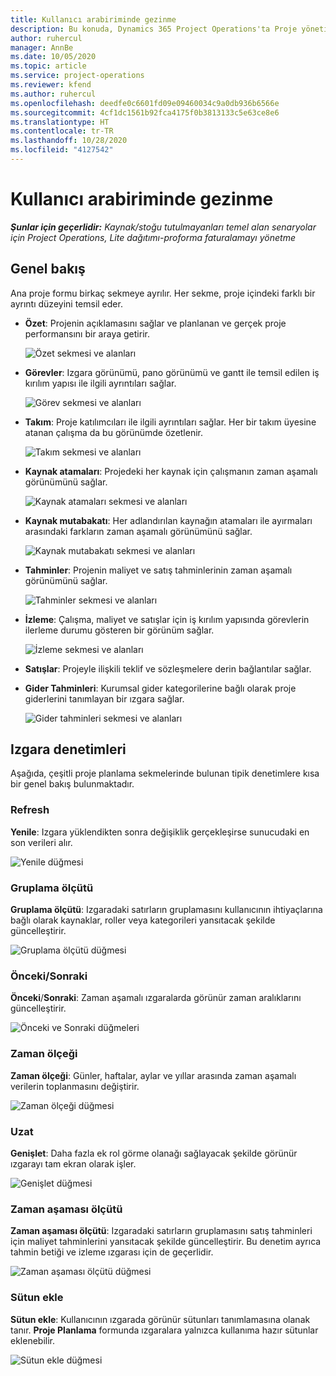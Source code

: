 ```yaml
---
title: Kullanıcı arabiriminde gezinme
description: Bu konuda, Dynamics 365 Project Operations'ta Proje yönetimi hakkında bilgiler sağlanmaktadır.
author: ruhercul
manager: AnnBe
ms.date: 10/05/2020
ms.topic: article
ms.service: project-operations
ms.reviewer: kfend
ms.author: ruhercul
ms.openlocfilehash: deedfe0c6601fd09e09460034c9a0db936b6566e
ms.sourcegitcommit: 4cf1dc1561b92fca4175f0b3813133c5e63ce8e6
ms.translationtype: HT
ms.contentlocale: tr-TR
ms.lasthandoff: 10/28/2020
ms.locfileid: "4127542"
---
```

# <a name="navigating-the-user-interface"></a>Kullanıcı arabiriminde gezinme

_**Şunlar için geçerlidir:** Kaynak/stoğu tutulmayanları temel alan senaryolar için Project Operations, Lite dağıtımı-proforma faturalamayı yönetme_

## <a name="overview"></a>Genel bakış

Ana proje formu birkaç sekmeye ayrılır. Her sekme, proje içindeki farklı bir ayrıntı düzeyini temsil eder.

- **Özet**: Projenin açıklamasını sağlar ve planlanan ve gerçek proje performansını bir araya getirir.

    ![Özet sekmesi ve alanları](media/navigation7.png)

- **Görevler**: Izgara görünümü, pano görünümü ve gantt ile temsil edilen iş kırılım yapısı ile ilgili ayrıntıları sağlar.

    ![Görev sekmesi ve alanları](media/navigation8.png)

- **Takım**: Proje katılımcıları ile ilgili ayrıntıları sağlar. Her bir takım üyesine atanan çalışma da bu görünümde özetlenir.

    ![Takım sekmesi ve alanları](media/navigation9.png)

- **Kaynak atamaları**: Projedeki her kaynak için çalışmanın zaman aşamalı görünümünü sağlar.

    ![Kaynak atamaları sekmesi ve alanları](media/navigation10.png)

- **Kaynak mutabakatı**: Her adlandırılan kaynağın atamaları ile ayırmaları arasındaki farkların zaman aşamalı görünümünü sağlar.

    ![Kaynak mutabakatı sekmesi ve alanları](media/navigation11.png)

- **Tahminler**: Projenin maliyet ve satış tahminlerinin zaman aşamalı görünümünü sağlar.

    ![Tahminler sekmesi ve alanları](media/navigation12.png)

- **İzleme**: Çalışma, maliyet ve satışlar için iş kırılım yapısında görevlerin ilerleme durumu gösteren bir görünüm sağlar.

    ![İzleme sekmesi ve alanları](media/navigation13.png)

- **Satışlar**: Projeyle ilişkili teklif ve sözleşmelere derin bağlantılar sağlar.

- **Gider Tahminleri**: Kurumsal gider kategorilerine bağlı olarak proje giderlerini tanımlayan bir ızgara sağlar.

    ![Gider tahminleri sekmesi ve alanları](media/navigation14.png)

## <a name="grid-controls"></a>Izgara denetimleri

Aşağıda, çeşitli proje planlama sekmelerinde bulunan tipik denetimlere kısa bir genel bakış bulunmaktadır.

### <a name="refresh"></a>Refresh

**Yenile**: Izgara yüklendikten sonra değişiklik gerçekleşirse sunucudaki en son verileri alır.

![Yenile düğmesi](media/navigation7.png)

### <a name="group-by"></a>Gruplama ölçütü

**Gruplama ölçütü**: Izgaradaki satırların gruplamasını kullanıcının ihtiyaçlarına bağlı olarak kaynaklar, roller veya kategorileri yansıtacak şekilde güncelleştirir.

![Gruplama ölçütü düğmesi](media/navigation6.png)

### <a name="previousnext"></a>Önceki/Sonraki

**Önceki**/**Sonraki**: Zaman aşamalı ızgaralarda görünür zaman aralıklarını güncelleştirir.

![Önceki ve Sonraki düğmeleri](media/navigation2.png)

### <a name="timescale"></a>Zaman ölçeği

**Zaman ölçeği**: Günler, haftalar, aylar ve yıllar arasında zaman aşamalı verilerin toplanmasını değiştirir.

![Zaman ölçeği düğmesi](media/navigation3.png)

### <a name="expand"></a>Uzat

**Genişlet**: Daha fazla ek rol görme olanağı sağlayacak şekilde görünür ızgarayı tam ekran olarak işler.

![Genişlet düğmesi](media/navigation4.png)

### <a name="time-phase-by"></a>Zaman aşaması ölçütü

**Zaman aşaması ölçütü**: Izgaradaki satırların gruplamasını satış tahminleri için maliyet tahminlerini yansıtacak şekilde güncelleştirir. Bu denetim ayrıca tahmin betiği ve izleme ızgarası için de geçerlidir.

![Zaman aşaması ölçütü düğmesi](media/navigation0.png)

### <a name="add-column"></a>Sütun ekle

**Sütun ekle**: Kullanıcının ızgarada görünür sütunları tanımlamasına olanak tanır. **Proje Planlama** formunda ızgaralara yalnızca kullanıma hazır sütunlar eklenebilir.

![Sütun ekle düğmesi](media/navigation5.png)
